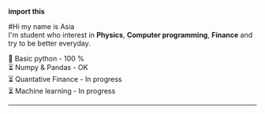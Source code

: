 <b>import this</b>

#Hi my name is Asia <br />
  I'm student who interest in <b>Physics</b>, <b>Computer programming</b>, <b>Finance</b> and try to be better everyday.

:rainbow: Basic python - 100 % <br />
:hourglass_flowing_sand: Numpy & Pandas - OK <br />
:hourglass_flowing_sand: Quantative Finance - In progress <br />
:hourglass_flowing_sand: Machine learning - In progress <br />

--------------------------------------------------------------------------------------------
